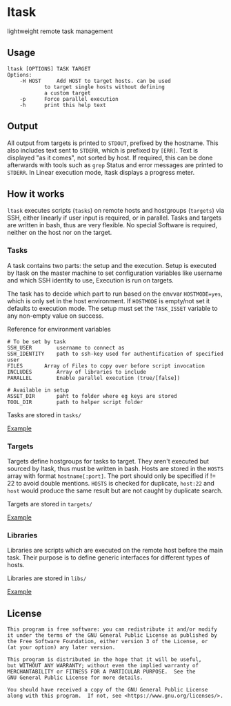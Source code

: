 # ltask

lightweight remote task management

## Usage

    ltask [OPTIONS] TASK TARGET
    Options:
    	-H HOST		Add HOST to target hosts. can be used
    			to target single hosts without defining
    			a custom target
    	-p		Force parallel execution
    	-h		print this help text
## Output

All output from targets is printed to `STDOUT`, prefixed by the hostname.
This also includes text sent to `STDERR`, which is prefixed by `[ERR]`.
Text is displayed "as it comes", not sorted by host.
If required, this can be done afterwards with tools such as `grep`
Status and error messages are printed to `STDERR`.
In Linear execution mode, ltask displays a progress meter.

## How it works

`ltask` executes scripts (`tasks`) on remote hosts and hostgroups (`targets`) via SSH,
either linearly if user input is required, or in parallel.
Tasks and targets are written in bash, thus are very flexible.
No special Software is required, neither on the host nor on the target.

### Tasks

A task contains two parts: the setup and the execution.
Setup is executed by ltask on the master machine to set configuration variables like username and which SSH identity to use,
Execution is run on targets.

The task has to decide which part to run based on the envvar `HOSTMODE=yes`, which is only set in the host environment.
If `HOSTMODE` is empty/not set it defaults to execution mode.
The setup must set the `TASK_ISSET` variable to any non-empty value on success.

Reference for environment variables

    # To be set by task
    SSH_USER		username to connect as
    SSH_IDENTITY	path to ssh-key used for authentification of specified user
    FILES		Array of Files to copy over before script invocation
    INCLUDES		Array of libraries to include
    PARALLEL		Enable parallel execution (true/[false])
    
    # Available in setup
    ASSET_DIR		paht to folder where eg keys are stored
    TOOL_DIR		path to helper script folder

Tasks are stored in `tasks/`

[Example](tasks/example)

### Targets

Targets define hostgroups for tasks to target.
They aren't executed but sourced by ltask, thus must be written in bash.
Hosts are stored in the `HOSTS` array with format `hostname[:port]`.
The port should only be specified if != 22 to avoid double mentions.
`HOSTS` is checked for duplicate, `host:22` and `host` would produce the same result but are not caught by duplicate search.

Targets are stored in `targets/`

[Example](targets/example)

### Libraries

Libraries are scripts which are executed on the remote host before the main task.
Their purpose is to define generic interfaces for different types of hosts.

Libraries are stored in `libs/`

[Example](libs/pkgmanager)

## License

    This program is free software: you can redistribute it and/or modify
    it under the terms of the GNU General Public License as published by
    the Free Software Foundation, either version 3 of the License, or
    (at your option) any later version.

    This program is distributed in the hope that it will be useful,
    but WITHOUT ANY WARRANTY; without even the implied warranty of
    MERCHANTABILITY or FITNESS FOR A PARTICULAR PURPOSE.  See the
    GNU General Public License for more details.

    You should have received a copy of the GNU General Public License
    along with this program.  If not, see <https://www.gnu.org/licenses/>.

